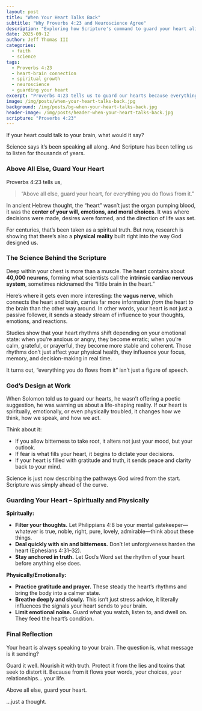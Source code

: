 ```yaml
---
layout: post
title: "When Your Heart Talks Back"
subtitle: "Why Proverbs 4:23 and Neuroscience Agree"
description: "Exploring how Scripture's command to guard your heart aligns with modern science on the heart–brain connection."
date: 2025-09-12
author: Jeff Thomas III
categories:
  - faith
  - science
tags:
  - Proverbs 4:23
  - heart-brain connection
  - spiritual growth
  - neuroscience
  - guarding your heart
excerpt: "Proverbs 4:23 tells us to guard our hearts because everything we do flows from them. Science now shows that the heart's influence on our lives is more than symbolic—it's built into the way God designed us."
image: /img/posts/when-your-heart-talks-back.jpg
background: /img/posts/bg-when-your-heart-talks-back.jpg
header-image: /img/posts/header-when-your-heart-talks-back.jpg
scripture: "Proverbs 4:23"
---
```


If your heart could talk to your brain, what would it say?  

Science says it’s been speaking all along. And Scripture has been telling us to listen for thousands of years.  


### **Above All Else, Guard Your Heart**  
Proverbs 4:23 tells us,  

> “Above all else, guard your heart, for everything you do flows from it.”  

In ancient Hebrew thought, the “heart” wasn’t just the organ pumping blood, it was the **center of your will, emotions, and moral choices**. It was where decisions were made, desires were formed, and the direction of life was set.  

For centuries, that’s been taken as a spiritual truth. But now, research is showing that there’s also a **physical reality** built right into the way God designed us.  


### **The Science Behind the Scripture**  
Deep within your chest is more than a muscle. The heart contains about **40,000 neurons**, forming what scientists call the **intrinsic cardiac nervous system**, sometimes nicknamed the “little brain in the heart.”  

Here’s where it gets even more interesting: the **vagus nerve**, which connects the heart and brain, carries far more information *from* the heart *to* the brain than the other way around. In other words, your heart is not just a passive follower, it sends a steady stream of influence to your thoughts, emotions, and reactions.  

Studies show that your heart rhythms shift depending on your emotional state: when you’re anxious or angry, they become erratic; when you’re calm, grateful, or prayerful, they become more stable and coherent. Those rhythms don’t just affect your physical health, they influence your focus, memory, and decision-making in real time.  

It turns out, “everything you do flows from it” isn’t just a figure of speech.  


### **God’s Design at Work**  
When Solomon told us to guard our hearts, he wasn’t offering a poetic suggestion, he was warning us about a life-shaping reality. If our heart is spiritually, emotionally, or even physically troubled, it changes how we think, how we speak, and how we act.  

Think about it:  
- If you allow bitterness to take root, it alters not just your mood, but your outlook.  
- If fear is what fills your heart, it begins to dictate your decisions.  
- If your heart is filled with gratitude and truth, it sends peace and clarity back to your mind.  

Science is just now describing the pathways God wired from the start. Scripture was simply ahead of the curve.  


### **Guarding Your Heart – Spiritually and Physically**  

**Spiritually:**  
- **Filter your thoughts.** Let Philippians 4:8 be your mental gatekeeper—whatever is true, noble, right, pure, lovely, admirable—think about these things.  
- **Deal quickly with sin and bitterness.** Don’t let unforgiveness harden the heart (Ephesians 4:31–32).  
- **Stay anchored in truth.** Let God’s Word set the rhythm of your heart before anything else does.  

**Physically/Emotionally:**  
- **Practice gratitude and prayer.** These steady the heart’s rhythms and bring the body into a calmer state.  
- **Breathe deeply and slowly.** This isn’t just stress advice, it literally influences the signals your heart sends to your brain.  
- **Limit emotional noise.** Guard what you watch, listen to, and dwell on. They feed the heart’s condition.  


### **Final Reflection**  
Your heart is always speaking to your brain. The question is, what message is it sending?  

Guard it well. Nourish it with truth. Protect it from the lies and toxins that seek to distort it. Because from it flows your words, your choices, your relationships… your life.  

Above all else, guard your heart.  

…just a thought.

<!--stackedit_data:
eyJoaXN0b3J5IjpbOTEyNzIwNjk4XX0=
-->